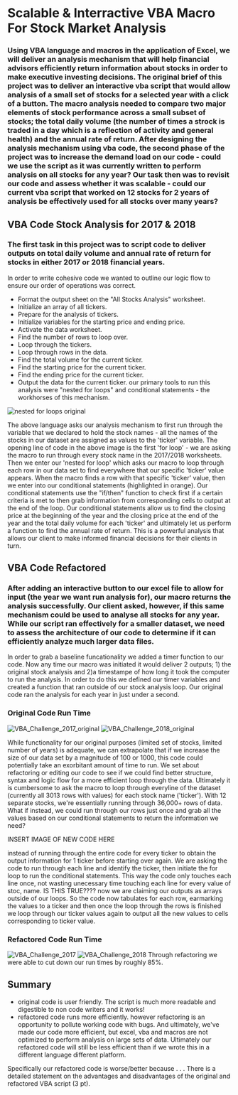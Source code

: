 # Scalable & Interractive VBA Macro For Stock Market Analysis
### Using VBA language and macros in the application of Excel, we will deliver an analysis mechanism that will help financial advisors efficiently return information about stocks in order to make executive investing decisions. The original brief of this project was to deliver an interactive vba script that would allow analysis of a small set of stocks for a selected year with a click of a button. The macro analysis needed to compare two major elements of stock performance across a small subset of stocks; the total daily volume (the number of times a strock is traded in a day which is a reflection of activity and general health) and the annual rate of return. After designing the analysis mechanism using vba code, the second phase of the project was to increase the demand load on our code - could we use the script as it was currently written to perform analysis on all stocks for any year? Our task then was to revisit our code and assess whether it was scalable - could our current vba script that worked on 12 stocks for 2 years of analysis be effectively used for all stocks over many years? 

## VBA Code Stock Analysis for 2017 & 2018
### The first task in this project was to script code to deliver outputs on total daily volume and annual rate of return for stocks in either 2017 or 2018 financial years. 
In order to write cohesive code we wanted to outline our logic flow to ensure our order of operations was correct. 
- Format the output sheet on the "All Stocks Analysis" worksheet.
- Initialize an array of all tickers.
- Prepare for the analysis of tickers.
- Initialize variables for the starting price and ending price.
- Activate the data worksheet.
- Find the number of rows to loop over.
- Loop through the tickers.
- Loop through rows in the data.
- Find the total volume for the current ticker.
- Find the starting price for the current ticker.
- Find the ending price for the current ticker.
- Output the data for the current ticker.
our primary tools to run this analysis were "nested for loops" and conditional statements - the workhorses of this mechanism.

![nested for loops original](https://user-images.githubusercontent.com/107326987/176092315-c7a8180a-8d40-4c99-9e37-28abbe9bc891.png)

The above language asks our analysis mechanism to first run through the variable that we declared to hold the stock names - all the names of the stocks in our dataset are assigned as values to the 'ticker' variable. The opening line of code in the above image is the first 'for loop' - we are asking the macro to run through every stock name in the 2017/2018 worksheets. Then we enter our 'nested for loop' which asks our macro to loop through each row in our data set to find everywhere that our specific 'ticker' value appears. When the macro finds a row with that specific 'ticker' value, then we enter into our conditional statements (highlighted in orange). Our conditional statements use the "if/then" function to check first if a certain criteria is met to then grab information from corresponding cells to output at the end of the loop. Our conditional statements allow us to find the closing price at the beginning of the year and the closing price at the end of the year and the total daily volume for each 'ticker' and ultimately let us perform a function to find the annual rate of return. This is a powerful analysis that allows our client to make informed financial decisions for their clients in turn.

## VBA Code Refactored
### After adding an interactive button to our excel file to allow for input (the year we want run analysis for), our macro returns the analysis successfully. Our client asked, however, if this same mechanism could be used to analyse all stocks for any year. While our script ran effectively for a smaller dataset, we need to assess the architecture of our code to determine if it can efficiently analyze much larger data files.
In order to grab a baseline funcationality we added a timer function to our code. Now any time our macro was initiated it would deliver 2 outputs; 1) the original stock analysis and 2)a timestampe of how long it took the computer to run the analysis. In order to do this we defined our timer variables and created a function that ran outside of our stock analysis loop. Our original code ran the analysis for each year in just under a second.

### Original Code Run Time
![VBA_Challenge_2017_original](https://user-images.githubusercontent.com/107326987/175865290-bd430456-4c34-46f9-93e0-c16f8eafb783.png)
![VBA_Challenge_2018_original](https://user-images.githubusercontent.com/107326987/175865301-99c3913a-9363-4e84-83d8-cd81bc4c1f04.png)

While functionality for our original purposes (limited set of stocks, limited number of years) is adequate, we can extrapolate that if we increase the size of our data set by a magnitude of 100 or 1000, this code could potentially take an exorbitant amount of time to run. We set about refactoring or editing our code to see if we could find better structure, syntax and logic flow for a more efficient loop through the data.
Ultimately it is cumbersome to ask the macro to loop through everyline of the dataset (currently all 3013 rows with values) for each stock name ('ticker'). With 12 separate stocks, we're essentially running through 36,000+ rows of data. What if instead, we could run through our rows just once and grab all the values based on our conditional statements to return the information we need?

INSERT IMAGE OF NEW CODE HERE

instead of running through the entire code for every ticker to obtain the output information for 1 ticker before starting over again. We are asking the code to run through each line and identify the ticker, then initiate the for loop to run the conditional statements. This way the code only touches each line once, not wasting unecessary time touching each line for every value of stoc, name. IS THIS TRUE???? now we are claiming our outputs as arrays outside of our loops. So the code now tabulates for each row, earmarking the values to a ticker and then once the loop through the rows is finished we loop through our ticker values again to output all the new values to cells corresponding to ticker value.

### Refactored Code Run Time 
![VBA_Challenge_2017](https://user-images.githubusercontent.com/107326987/175865335-6d07687a-772c-4a72-8c2c-09fff7ebde7e.png)
![VBA_Challenge_2018](https://user-images.githubusercontent.com/107326987/175865349-6310eff6-86bd-468b-b565-efa6f76962eb.png)
Through refactoring we were able to cut down our run times by roughly 85%. 

## Summary
- original code is user friendly. The script is much more readable and digestible to non code writers and it works!
- refactored code runs more efficiently. however refactoring is an opportunity to pollute working code with bugs. And ultimately, we've made our code more efficient, but excel, vba and macros are not optimized to perform analysis on large sets of data. Ultimately our refactored code will still be less efficient than if we wrote this in a different language different platform.

Specifically our refactored code is worse/better because . . .
There is a detailed statement on the advantages and disadvantages of the original and refactored VBA script (3 pt).


